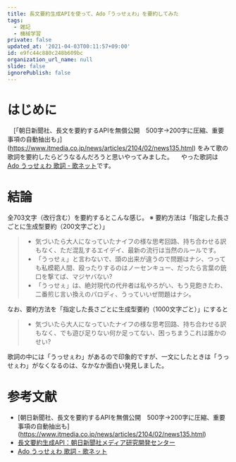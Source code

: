 ```yaml
---
title: 長文要約生成APIを使って、Ado「うっせぇわ」を要約してみた
tags:
  - 雑記
  - 機械学習
private: false
updated_at: '2021-04-03T00:11:57+09:00'
id: e9fc44c880c248b609bc
organization_url_name: null
slide: false
ignorePublish: false
---
```

# はじめに
　[「朝日新聞社、長文を要約するAPIを無償公開　500字→200字に圧縮、重要事項の自動抽出も」] (https://www.itmedia.co.jp/news/articles/2104/02/news135.html) をみて歌の歌詞を要約したらどうなるんだろうと思いやってみました。
　やった歌詞は[Ado うっせぇわ 歌詞 - 歌ネット](https://www.uta-net.com/song/292534/)です。

# 結論
全703文字（改行含む）を要約するとこんな感じ。
※ 要約方法は「指定した長さごとに生成型要約（200文字ごと）」

> - 気づいたら大人になっていたナイフの様な思考回路、持ち合わせる訳もなく、ただ混乱するエイデイ、最新の流行は当然のルールです。
> - 「うっせぇ」と言わないで、頭の出来が違うので問題はナシ、つっても私模範人間、殴ったりするのはノーセンキュー、だったら言葉の銃口を撃てば、マジヤバない?
> - 「うっせぇ」は、絶対現代の代弁者は私やろがい、もう見飽きたわ、二番煎じ言い換えのパロディ、うっていいぜ問題はナシ。

なお、要約方法を「指定した長さごとに生成型要約（1000文字ごと）」にすると

> - 気づいたら大人になっていたナイフの様な思考回路、持ち合わせる訳もなく、でも遊び足りない何か足ってない、困っちまうこれは誰かのせい?

歌詞の中には「うっせぇわ」があるので印象的ですが、一文にしたときは「うっせぇわ」がなくなるのは、なかなか面白い発見しました。

# 参考文献
- [朝日新聞社、長文を要約するAPIを無償公開　500字→200字に圧縮、重要事項の自動抽出も] (https://www.itmedia.co.jp/news/articles/2104/02/news135.html)
- [長文要約生成API：朝日新聞社メディア研究開発センター](https://cl.asahi.com/api_data/longsum.html)
- [Ado うっせぇわ 歌詞 - 歌ネット](https://www.uta-net.com/song/292534/)
